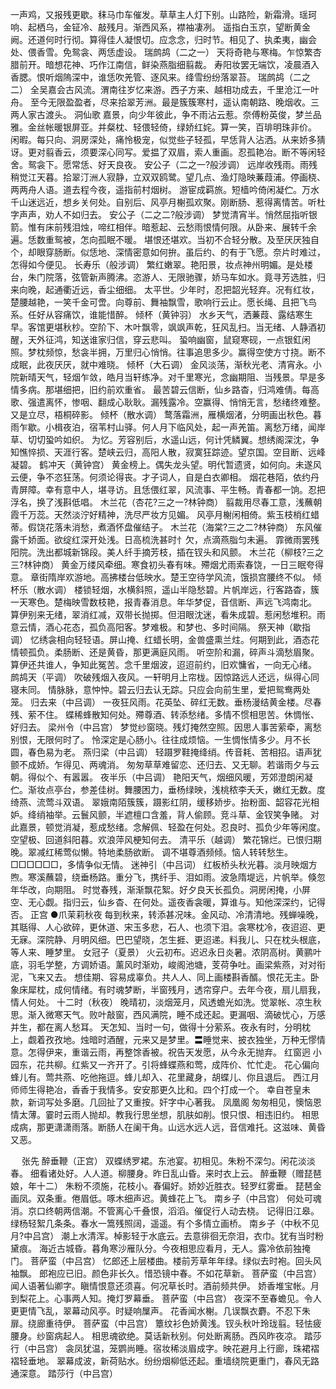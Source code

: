 <!-- { "loadSidebar": true } -->
一声鸡，又报残更歇。秣马巾车催发。草草主人灯下别。山路险，新霜滑。瑶珂响、起栖乌，金钲冷、敲残月。渐西风系，襟袖凄冽。 
遥指白玉京，望断黄金阙。还道何时行彻。算得佳人凝恨切。应念念，归时节。相见了、执柔夷，幽会处、偎香雪。免鸳衾、两恁虚设。 
瑞鹧鸪（二之一）
天将奇艳与寒梅。乍惊繁杏腊前开。暗想花神、巧作江南信，鲜染燕脂细翦裁。 
寿阳妆罢无端饮，凌晨酒入香腮。恨听烟隖深中，谁恁吹羌管、逐风来。绛雪纷纷落翠苔。 
瑞鹧鸪（二之二）
全吴嘉会古风流。渭南往岁忆来游。西子方来、越相功成去，千里沧江一叶舟。 
至今无限盈盈者，尽来拾翠芳洲。最是簇簇寒村，遥认南朝路、晚烟收。三两人家古渡头。 
洞仙歌
嘉景，向少年彼此，争不雨沾云惹。奈傅粉英俊，梦兰品雅。金丝帐暖银屏亚。并粲枕、轻偎轻倚，绿娇红姹。算一笑，百琲明珠非价。 
闲暇。每只向、洞房深处，痛怜极宠，似觉些子轻孤，早恁背人沾洒。从来娇多猜讶。更对翦香云，须要深心同写。爱揾了双眉，索人重画。忍孤艳冶。断不等闲轻舍。鸳衾下。愿常恁、好天良夜。 
安公子（二之一?般涉调）
远岸收残雨。雨残稍觉江天暮。拾翠汀洲人寂静，立双双鸥鹭。望几点、渔灯隐映蒹葭浦。停画桡、两两舟人语。道去程今夜，遥指前村烟树。 
游宦成羁旅。短樯吟倚闲凝伫。万水千山迷远近，想乡关何处。自别后、风亭月榭孤欢聚。刚断肠、惹得离情苦。听杜字声声，劝人不如归去。 
安公子（二之二?般涉调）
梦觉清宵半。悄然屈指听银箭。惟有床前残泪烛，啼红相伴。暗惹起、云愁雨恨情何限。从卧来、展转千余遍。恁数重鸳被，怎向孤眠不暖。 
堪恨还堪欢。当初不合轻分散。及至厌厌独自个，却眼穿肠断。似恁地、深情密意如何拚。虽后约、的有于飞愿。奈片时难过，怎得如今便见。 
长寿乐（般涉调）
繁红嫩翠。艳阳景，妆点神州明媚。是处楼台，朱门院落，弦管新声腾沸。恣游人、无限驰骤，娇马车如水。竟寻芳选胜，归来向晚，起通衢近远，香尘细细。 
太平世。少年时，忍把韶光轻弃。况有红妆，楚腰越艳，一笑千金可啻。向尊前、舞袖飘雪，歌响行云止。愿长绳、且把飞鸟系。任好从容痛饮，谁能惜醉。 
倾杯（黄钟羽）
水乡天气，洒蒹葭、露结寒生早。客馆更堪秋杪。空阶下、木叶飘零，飒飒声乾，狂风乱扫。当无绪、人静酒初醒，天外征鸿，知送谁家归信，穿云悲叫。 
蛩响幽窗，鼠窥寒砚，一点银釭闲照。梦枕频惊，愁衾半拥，万里归心悄悄。往事追思多少。赢得空使方寸挠。断不成眠，此夜厌厌，就中难晓。 
倾杯（大石调）
金风淡荡，渐秋光老、清宵永。小院新晴天气，轻烟乍敛，皓月当轩练净。对千里寒光，念幽期阻、当残景。早是多情多病。那堪细把，旧约前欢重省。 
最苦碧云信断，仙乡路杳，归鸿难倩。每高歌、强遣离怀，惨咽、翻成心耿耿。漏残露冷。空赢得、悄悄无言，愁绪终难整。又是立尽，梧桐碎影。 
倾杯（散水调）
鹜落霜洲，雁横烟渚，分明画出秋色。暮雨乍歇。小楫夜泊，宿苇村山驿。何人月下临风处，起一声羌笛。离愁万绪，闻岸草、切切蛩吟如织。 
为忆。芳容别后，水遥山远，何计凭鳞翼。想绣阁深沈，争知憔悴损、天涯行客。楚峡云归，高阳人散，寂寞狂踪迹。望京国。空目断、远峰凝碧。 
鹤冲天（黄钟宫）
黄金榜上。偶失龙头望。明代暂遗贤，如何向。未遂风云便，争不恣狂荡。何须论得丧。才子词人，自是白衣卿相。 
烟花巷陌，依约丹青屏障。幸有意中人，堪寻访。且恁偎红翠，风流事、平生畅。青春都一饷。忍把浮名，换了浅斟低唱。 
木兰花（杏花?三之一?林钟商）
翦裁用尽春工意，浅蘸朝霞千万蕊。天然淡泞好精神，洗尽严妆方见媚。 
风亭月榭闲相倚。紫玉枝梢红蜡蒂。假饶花落未消愁，煮酒怀盘催结子。 
木兰花（海棠?三之二?林钟商）
东风催露千娇面。欲绽红深开处浅。日高梳洗甚时忄欠，点滴燕脂匀未遍。 
霏微雨罢残阳院。洗出都城新锦段。美人纤手摘芳枝，插在钗头和风颤。 
木兰花（柳枝?三之三?林钟商）
黄金万缕风牵细。寒食初头春有味。殢烟尤雨索春饶，一日三眠夸得意。 
章街隋岸欢游地。高拂楼台低映水。楚王空待学风流，饿损宫腰终不似。 
倾杯乐（散水调）
楼锁轻烟，水横斜照，遥山半隐愁碧。片帆岸远，行客路杳，簇一天寒色。楚梅映雪数枝艳，报青春消息。年华梦促，音信断、声远飞鸿南北。 
算伊别来无绪，翠消红减，双带长抛掷。但泪眼沈迷，看朱成碧。惹闲愁堆积。雨意云情，酒心花态，孤负高阳客。梦难极。和梦也、多时间隔。 
祭天神（歇指调）
忆绣衾相向轻轻语。屏山掩、红蜡长明，金兽盛熏兰炷。何期到此，酒态花情顿孤负。柔肠断、还是黄昏，那更满庭风雨。 
听空阶和漏，碎声斗滴愁眉聚。算伊还共谁人，争知此冤苦。念千里烟波，迢迢前约，旧欢慵省，一向无心绪。 
鹧鸪天（平调）
吹破残烟入夜风。一轩明月上帘栊。因惊路远人还远，纵得心同寝未同。 
情脉脉，意忡忡。碧云归去认无踪。只应会向前生里，爱把鸳鸯两处笼。 
归去来（中吕调）
一夜狂风雨。花英坠、碎红无数。垂杨漫结黄金楼。尽春残、萦不住。 
蝶稀蜂散知何处。殢尊酒、转添愁绪。多情不惯相思苦。休惆怅、好归去。 
梁州令（中吕宫）
梦觉纱窗晓。残灯掩然空照。因思人事苦萦牵，离愁别恨，无限何时了。 
怜深定是心肠小。往往成烦恼。一生惆怅情多少。月不长圆，春色易为老。 
燕归梁（中吕调）
轻蹑罗鞋掩绛绡。传音耗、苦相招。语声犹颤不成娇。乍得见、两魂消。 
匆匆草草难留恋、还归去、又无聊。若谐雨夕与云朝。得似个、有嚣嚣。 
夜半乐（中吕调）
艳阳天气，烟细风暖，芳郊澄朗闲凝伫。渐妆点亭台，参差佳树。舞腰困力，垂杨绿映，浅桃秾李夭夭，嫩红无数。度绮燕、流莺斗双语。 
翠娥南陌簇簇，蹑影红阴，缓移娇步。抬粉面、韶容花光相妒。绛绡袖举。云鬟风颤，半遮檀口含羞，背人偷顾。竞斗草、金钗笑争赌。 
对此嘉景，顿觉消凝，惹成愁绪。念解佩、轻盈在何处。忍良时、孤负少年等闲度。空望极、回道斜阳暮。欢浪萍风梗知何去。 
清平乐（越调）
繁花锦烂。已恨归期晚。翠减红稀莺似懒。特地柔肠欲断。 
调不堪尊酒频倾。恼人转转愁生。□□□□□□，多情争似无情。 
迷神引（中吕词）
红板桥头秋光暮。淡月映烟方煦。寒溪蘸碧，绕垂杨路。重分飞，携纤手、泪如雨。波急隋堤远，片帆举。倏忽年华改，向期阻。 
时觉春残，渐渐飘花絮。好夕良天长孤负。洞房闲掩，小屏空、无心觑。指归云，仙乡杳、在何处。遥夜香衾暖，算谁与。知他深深约，记得否。 
正宫
●爪茉莉秋夜 
每到秋来，转添甚况味。金风动、冷清清地。残蝉噪晚，其聒得、人心欲碎，更休道、宋玉多悲，石人、也须下泪。衾寒枕冷，夜迢迢、更无寐。深院静、月明风细。巴巴望晓，怎生捱、更迢递。料我儿、只在枕头根底，等人来、睡梦里。 
女冠子（夏景）
火云初布。迟迟永日炎暑。浓阴高树。黄鹂叶底，羽毛学整，方调娇语。薰风时渐劝，峻阁池塘，芰荷争吐。画梁紫燕，对对衔泥，飞来又去。 
想佳期、容易成辜负。共人人、同上画楼斟香醑。恨花无主。卧象床犀枕，成何情绪。有时魂梦断，半窗残月，透帘穿户。去年今夜，扇儿扇我，情人何处。 
十二时（秋夜）
晚晴初，淡烟笼月，风透蟾光如洗。觉翠帐、凉生秋思。渐入微寒天气。败叶敲窗，西风满院，睡不成还起。更漏咽、滴破忧心，万感并生，都在离人愁耳。 
天怎知、当时一句，做得十分萦系。夜永有时，分明枕上，觑着孜孜地。烛暗时酒醒，元来又是梦里。〓睡觉来、披衣独坐，万种无憀情意。怎得伊来，重谐云雨，再整馀香被。祝告天发愿，从今永无抛弃。 
红窗迥
小园东，花共柳。红紫又一齐开了。引将蜂蝶燕和莺，成阵价、忙忙走。 
花心偏向蜂儿有。莺共燕、吃他拖逗。蜂儿却入、花里藏身，胡蝶儿、你且退后。 
西江月
师师生得艳冶，香香于我情多。安安那更久比和。四个打成一个。 
幸自苍皇未款，新词写处多磨。几回扯了又重按。奸字中心著我。 
凤凰阁
匆匆相见，懊恼恩情太薄。霎时云雨人抛却。教我行思坐想，肌肤如削。恨只恨、相违旧约。 
相思成病，那更潇潇雨落。断肠人在阑干角。山远水远人远，音信难托。这滋味、黄昏又恶。 

　
张先
醉垂鞭（正宫）
双蝶绣罗裙。东池宴。初相见。朱粉不深匀。闲花淡淡春。 
细看诸处好。人人道。柳腰身。昨日乱山昏。来时衣上云。 
醉垂鞭（赠琵琶娘，年十二）
朱粉不须施，花枝小。春偏好。娇妙近胜衣。轻罗红雾垂。 
琵琶金画凤。双条重。倦眉低。啄木细声迟。黄蜂花上飞。 
南乡子（中吕宫）
何处可魂消。京口终朝两信潮。不管离心千叠恨，滔滔。催促行人动去桡。 
记得旧江皋。绿杨轻絮几条条。春水一篙残照阔，遥遥。有个多情立画桥。 
南乡子（中秋不见月?中吕宫）
潮上水清浑。棹影轻于水底云。去意徘徊无奈泪，衣巾。犹有当时粉黛痕。 
海近古城昏。暮角寒沙雁队分。今夜相思应看月，无人。露冷依前独掩门。 
菩萨蛮（中吕宫）
忆郎还上层楼曲。楼前芳草年年绿。绿似去时袍。回头风袖飘。 
郎袍应已旧。颜色非长久。惜恐镜中春。不如花草新。 
菩萨蛮（中吕宫）
闻人语著仙卿字。瞋情恨意还须喜。何况草长时。酒前频共伊。 
娇香堆宝帐。月到梨花上。心事两人知。掩灯罗幕垂。 
菩萨蛮（中吕宫）
夜深不至春蟾见。令人更更情飞乱，翠幕动风亭。时疑响屟声。 
花香闻水榭。几误飘衣麝。不忍下朱扉。绕廊重待伊。 
菩萨蛮（中吕宫）
簟纹衫色娇黄浅。钗头秋叶玲珑翦。轻怯疲腰身。纱窗病起人。 
相思魂欲绝。莫话新秋别。何处断离肠。西风昨夜凉。 
踏莎行（中吕宫）
衾凤犹温，笼鹦尚睡。宿妆稀淡眉成字。映花避月上行廊，珠裙褶褶轻垂地。 
翠幕成波，新荷贴水。纷纷烟柳低还起。重墙绕院更重门，春风无路通深意。 
踏莎行（中吕宫）
